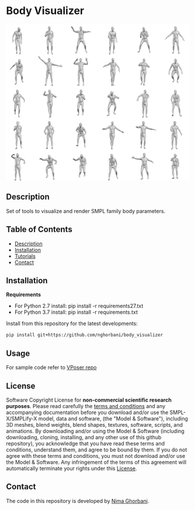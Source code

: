 # Body Visualizer
![alt text](support_data/vposer_samples.png "Novel Human Poses Sampled From the VPoser.")
## Description
Set of tools to visualize and render SMPL family body parameters.

## Table of Contents
  * [Description](#description)
  * [Installation](#installation)
  * [Tutorials](#tutorials)
  * [Contact](#contact)

## Installation
**Requirements**
- For Python 2.7 install: pip install -r requirements27.txt
- For Python 3.7 install: pip install -r requirements.txt

Install from this repository for the latest developments:
```bash
pip install git+https://github.com/nghorbani/body_visualizer
```
## Usage
For sample code refer to [VPoser repo](https://github.com/nghorbani/human_body_prior)

## License
Software Copyright License for **non-commercial scientific research purposes**.
Please read carefully the [terms and conditions](./LICENSE) and any accompanying documentation before you download and/or 
use the SMPL-X/SMPLify-X model, data and software, (the "Model & Software"), 
including 3D meshes, blend weights, blend shapes, textures, software, scripts, and animations. 
By downloading and/or using the Model & Software (including downloading, cloning, installing, 
and any other use of this github repository), you acknowledge that you have read these terms and conditions, 
understand them, and agree to be bound by them. If you do not agree with these terms and conditions, 
you must not download and/or use the Model & Software. Any infringement of the terms of this agreement 
will automatically terminate your rights under this [License](./LICENSE).

## Contact
The code in this repository is developed by [Nima Ghorbani](https://nghorbani.github.io/).
